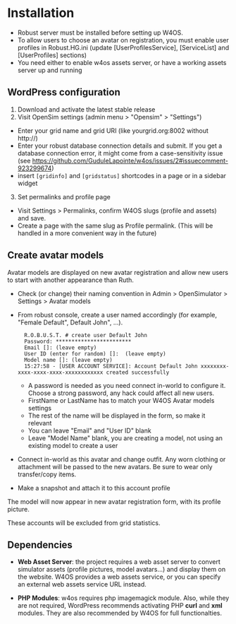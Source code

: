 # Installation

- Robust server must be installed before setting up W4OS.
- To allow users to choose an avatar on registration, you must enable user profiles in Robust.HG.ini (update [UserProfilesService], [ServiceList] and [UserProfiles] sections)
- You need either to enable w4os assets server, or have a working assets server up and running

## WordPress configuration

1. Download and activate the latest stable release
2. Visit OpenSim settings (admin menu > "Opensim" > "Settings")

  - Enter your grid name and grid URI (like yourgrid.org:8002 without http://)
  - Enter your robust database connection details and submit. If you get a database connection error, it might come from a case-sensitivity issue (see <https://github.com/GuduleLapointe/w4os/issues/2#issuecomment-923299674>)
  - insert `[gridinfo]` and `[gridstatus]` shortcodes in a page or in a sidebar widget

3. Set permalinks and profile page

  - Visit Settings > Permalinks, confirm W4OS slugs (profile and assets) and save.
  - Create a page with the same slug as Profile permalink. (This will be handled in a more convenient way in the future)

## Create avatar models

Avatar models are displayed on new avatar registration and allow new users to start with another appearance than Ruth.

- Check (or change) their naming convention in Admin > OpenSimulator > Settings > Avatar models
- From robust console, create a user named accordingly (for example, "Female Default", Default John", ...).

  ```
    R.O.B.U.S.T. # create user Default John
    Password: ************************
    Email []: (leave empty)
    User ID (enter for random) []:  (leave empty)
    Model name []: (leave empty)
    15:27:58 - [USER ACCOUNT SERVICE]: Account Default John xxxxxxxx-xxxx-xxxx-xxxx-xxxxxxxxxxxx created successfully
  ```

  - A password is needed as you need connect in-world to configure it. Choose a strong password, any hack could affect all new users.
  - FirstName or LastName has to match your W4OS Avatar models settings
  - The rest of the name will be displayed in the form, so make it relevant
  - You can leave "Email" and "User ID" blank
  - Leave "Model Name" blank, you are creating a model, not using an existing model to create a user

- Connect in-world as this avatar and change outfit. Any worn clothing or attachment will be passed to the new avatars. Be sure to wear only transfer/copy items.

- Make a snapshot and attach it to this account profile

The model will now appear in new avatar registration form, with its profile picture.

These accounts will be excluded from grid statistics.

## Dependencies

- **Web Asset Server**: the project requires a web asset server to convert simulator assets (profile pictures, model avatars...) and display them on the website. W4OS provides a web assets service, or you can specify an external web assets service URL instead.

- **PHP Modules**: w4os requires php imagemagick module. Also, while they are not required, WordPress recommends activating PHP **curl** and **xml** modules. They are also recommended by W4OS for full functionalties.
